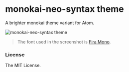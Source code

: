 # monokai-neo-syntax theme

A brighter monokai theme variant for Atom.

![monokai-neo-syntax theme](https://user-images.githubusercontent.com/6789491/29224680-f14bd1ea-7efd-11e7-8977-dd5939a0e2bd.png)

> The font used in the screenshot is [Fira Mono](https://github.com/mozilla/Fira).

### License
The MIT License.
